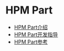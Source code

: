 # HPM Part

- [HPM Part介绍](hpm-part-about.md)
- [HPM Part开发指导](hpm-part-development.md)
- [HPM Part参考](hpm-part-reference.md)

